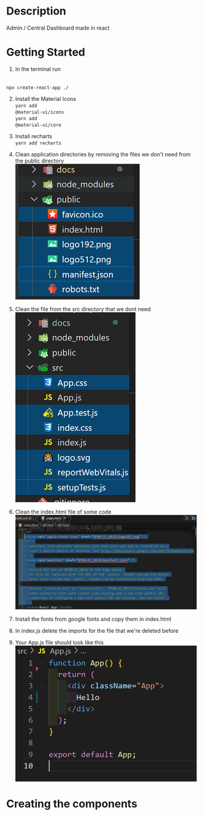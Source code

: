 # Description
Admin / Central Dashboard made in react

# Getting Started
1. In the terminal run
<br>
<code>npx create-react-app ./</code>

2. Install the Material Icons
<br><code>yarn add @material-ui/icons</code>
<br><code>yarn add @material-ui/core</code>

3. Install recharts
<br><code>yarn add recharts</code>

4. Clean application directories by removing the files we don't need from the public directory
<br>![](2022-05-22-21-18-38.png)

5. Clean the file from the src directory that we dont need
<br>![](2022-05-22-21-21-13.png)

6. Clean the index.html file of some code 
<br>![](2022-05-22-21-24-18.png)

7. Install the fonts from google fonts and copy them in index.html

8. In index.js delete the imports for the file that we're deleted before

9. Your App.js file should look like this 
<br>![](2022-05-22-21-35-48.png)

# Creating the components
